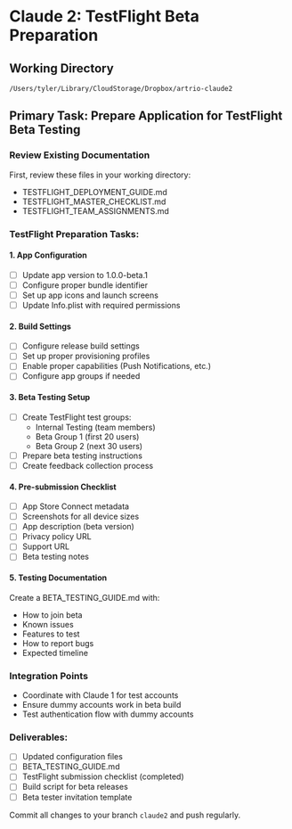 # Claude 2: TestFlight Beta Preparation

## Working Directory
`/Users/tyler/Library/CloudStorage/Dropbox/artrio-claude2`

## Primary Task: Prepare Application for TestFlight Beta Testing

### Review Existing Documentation
First, review these files in your working directory:
- TESTFLIGHT_DEPLOYMENT_GUIDE.md
- TESTFLIGHT_MASTER_CHECKLIST.md
- TESTFLIGHT_TEAM_ASSIGNMENTS.md

### TestFlight Preparation Tasks:

#### 1. App Configuration
- [ ] Update app version to 1.0.0-beta.1
- [ ] Configure proper bundle identifier
- [ ] Set up app icons and launch screens
- [ ] Update Info.plist with required permissions

#### 2. Build Settings
- [ ] Configure release build settings
- [ ] Set up proper provisioning profiles
- [ ] Enable proper capabilities (Push Notifications, etc.)
- [ ] Configure app groups if needed

#### 3. Beta Testing Setup
- [ ] Create TestFlight test groups:
  - Internal Testing (team members)
  - Beta Group 1 (first 20 users)
  - Beta Group 2 (next 30 users)
- [ ] Prepare beta testing instructions
- [ ] Create feedback collection process

#### 4. Pre-submission Checklist
- [ ] App Store Connect metadata
- [ ] Screenshots for all device sizes
- [ ] App description (beta version)
- [ ] Privacy policy URL
- [ ] Support URL
- [ ] Beta testing notes

#### 5. Testing Documentation
Create a BETA_TESTING_GUIDE.md with:
- How to join beta
- Known issues
- Features to test
- How to report bugs
- Expected timeline

### Integration Points
- Coordinate with Claude 1 for test accounts
- Ensure dummy accounts work in beta build
- Test authentication flow with dummy accounts

### Deliverables:
- [ ] Updated configuration files
- [ ] BETA_TESTING_GUIDE.md
- [ ] TestFlight submission checklist (completed)
- [ ] Build script for beta releases
- [ ] Beta tester invitation template

Commit all changes to your branch `claude2` and push regularly.